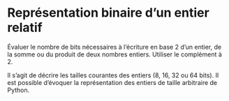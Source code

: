 # Représentation binaire d’un entier relatif

Évaluer le nombre de bits nécessaires à l’écriture en base 2 d’un entier, de la somme ou du produit de deux nombres entiers.
Utiliser le complément à 2.

Il s’agit de décrire les tailles courantes des entiers (8, 16, 32 ou 64 bits). Il est possible d’évoquer 
la représentation des entiers de taille arbitraire de Python.
